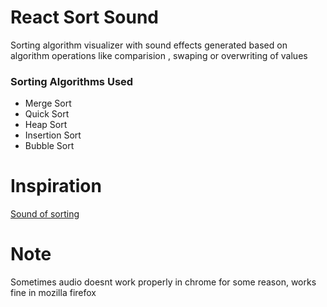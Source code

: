 # React Sort Sound
Sorting algorithm visualizer with sound effects generated based on algorithm operations like comparision , swaping or overwriting of values

### Sorting Algorithms Used
- Merge Sort
- Quick Sort
- Heap Sort
- Insertion Sort
- Bubble Sort

# Inspiration
[Sound of sorting](https://panthema.net/2013/sound-of-sorting/)

# Note
Sometimes audio doesnt work properly in chrome for some reason, works fine in mozilla firefox